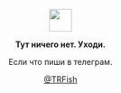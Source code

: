 <p align="center">
	<img width="40" src="https://github.githubassets.com/images/mona-loading-default.gif">
</p>
<p align="center"><b>Тут ничего нет. Уходи.</b></p>
<p align="center">Если что пиши в телеграм.</p>
<p align="center">
	<a href="https://t.me/trfish">@TRFish</a>
</p>

